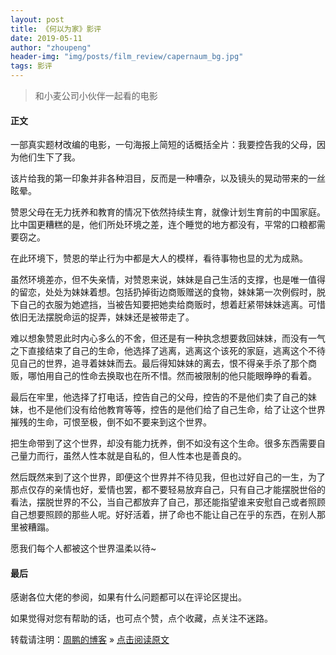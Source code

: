 ```yaml
---
layout: post
title: 《何以为家》影评
date: 2019-05-11
author: "zhoupeng"
header-img: "img/posts/film_review/capernaum_bg.jpg"
tags: 影评
---
```


>和小麦公司小伙伴一起看的电影

#### 正文

一部真实题材改编的电影，一句海报上简短的话概括全片：我要控告我的父母，因为他们生下了我。

该片给我的第一印象并非各种泪目，反而是一种嘈杂，以及镜头的晃动带来的一丝眩晕。

赞恩父母在无力抚养和教育的情况下依然持续生育，就像计划生育前的中国家庭。
比中国更糟糕的是，他们所处环境之差，连个睡觉的地方都没有，平常的口粮都需要窃之。

在此环境下，赞恩的举止行为中都是大人的模样，看待事物也显的尤为成熟。

虽然环境差亦，但不失亲情，对赞恩来说，妹妹是自己生活的支撑，也是唯一值得的留恋，处处为妹妹着想。包括扔掉街边商贩赠送的食物，妹妹第一次例假时，脱下自己的衣服为她遮挡，当被告知要把她卖给商贩时，想着赶紧带妹妹逃离。可惜依旧无法摆脱命运的捉弄，妹妹还是被带走了。

难以想象赞恩此时内心多么的不舍，但还是有一种执念想要救回妹妹，而没有一气之下直接结束了自己的生命，他选择了逃离，逃离这个该死的家庭，逃离这个不待见自己的世界，追寻着妹妹而去。最后得知妹妹的离去，恨不得亲手杀了那个商贩，哪怕用自己的性命去换取也在所不惜。然而被限制的他只能眼睁睁的看着。

最后在牢里，他选择了打电话，控告自己的父母，控告的不是他们卖了自己的妹妹，也不是他们没有给他教育等等，控告的是他们给了自己生命，给了让这个世界摧残的生命，可恨至极，倒不如不要来到这个世界。

把生命带到了这个世界，却没有能力抚养，倒不如没有这个生命。很多东西需要自己量力而行，虽然人性本就是自私的，但人性本也是善良的。

然后既然来到了这个世界，即便这个世界并不待见我，但也过好自己的一生，为了那点仅存的亲情也好，爱情也罢，都不要轻易放弃自己，只有自己才能摆脱世俗的看法，摆脱世界的不公，当自己都放弃了自己，那还能指望谁来安慰自己或者照顾自己想要照顾的那些人呢。好好活着，拼了命也不能让自己在乎的东西，在别人那里被糟蹋。

愿我们每个人都被这个世界温柔以待~

#### 最后

感谢各位大佬的参阅，如果有什么问题都可以在评论区提出。

如果觉得对您有帮助的话，也可点个赞，点个收藏，点关注不迷路。

转载请注明：[周鹏的博客](https://ttypzhoupeng.github.io/my-blog) » [点击阅读原文](https://ttypzhoupeng.github.io/my-blog/2019/05/11/capernaum/)
